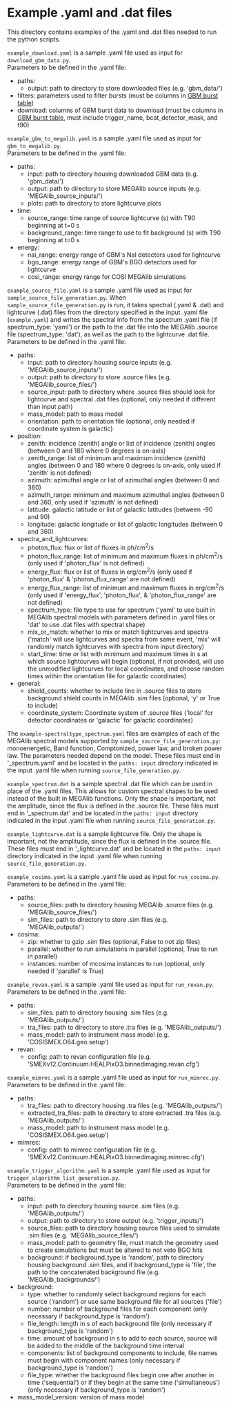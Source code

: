 # Example .yaml and .dat files

This directory contains examples of the .yaml and .dat files needed to run the python scripts.

`example_download.yaml` is a sample .yaml file used as input for `download_gbm_data.py`.    
Parameters to be defined in the .yaml file:    
- paths:      
    - output: path to directory to store downloaded files (e.g. 'gbm_data/')       
- filters: parameters used to filter bursts (must be columns in [GBM burst table](https://heasarc.gsfc.nasa.gov/db-perl/W3Browse/w3table.pl?tablehead=name%3Dfermigbrst&Action=More+Options))      
- download: columns of GBM burst data to download (must be columns in [GBM burst table](https://heasarc.gsfc.nasa.gov/db-perl/W3Browse/w3table.pl?tablehead=name%3Dfermigbrst&Action=More+Options), must include trigger_name, bcat_detector_mask, and t90)     

`example_gbm_to_megalib.yaml` is a sample .yaml file used as input for `gbm_to_megalib.py`.      
Parameters to be defined in the .yaml file:      
- paths:    
    - input: path to directory housing downloaded GBM data (e.g. 'gbm_data/')      
    - output: path to directory to store MEGAlib source inputs (e.g. 'MEGAlib_source_inputs/')       
    - plots: path to directory to store lightcurve plots      
- time:     
    - source_range: time range of source lightcurve (s) with T90 beginning at t=0 s     
    - background_range: time range to use to fit background (s) with T90 beginning at t=0 s         
- energy:     
    - nai_range: energy range of GBM's NaI detectors used for lightcurve     
    - bgo_range: energy range of GBM's BGO detectors used for lightcurve     
    - cosi_range: energy range for COSI MEGAlib simulations      

`example_source_file.yaml` is a sample .yaml file used as input for `sample_source_file_generation.py`. When `sample_source_file_generation.py` is run, it takes spectral (.yaml & .dat) and lightcurve (.dat) files from the directory specified in the input .yaml file (`example.yaml`) and writes the spectral info from the spectrum .yaml file (if spectrum_type: 'yaml') or the path to the .dat file into the MEGAlib .source file (spectrum_type: 'dat'), as well as the path to the lightcurve .dat file.      
Parameters to be defined in the .yaml file:  
- paths:     
    - input: path to directory housing source inputs (e.g. 'MEGAlib_source_inputs/')   
    - output: path to directory to store .source files (e.g. 'MEGAlib_source_files/')  
    - source_input: path to directory where .source files should look for lightcurve and spectral .dat files (optional, only needed if different than input path)      
    - mass_model: path to mass model  
    - orientation: path to orientation file (optional, only needed if coordinate system is galactic)
- position:        
    - zenith: incidence (zenith) angle or list of incidence (zenith) angles (between 0 and 180 where 0 degrees is on-axis)    
    - zenith_range: list of minimum and maximum incidence (zenith) angles (between 0 and 180 where 0 degrees is on-axis, only used if 'zenith' is not defined)     
    - azimuth: azimuthal angle or list of azimuthal angles (between 0 and 360)    
    - azimuth_range: minimum and maximum azimuthal angles (between 0 and 360, only used if 'azimuth' is not defined)     
    - latitude: galactic latitude or list of galactic latitudes (between -90 and 90)       
    - longitude: galactic longitude or list of galactic longitudes (between 0 and 360)             
- spectra_and_lightcurves:       
    - photon_flux: flux or list of fluxes in ph/cm<sup>2</sup>/s   
    - photon_flux_range: list of minimum and maximum fluxes in ph/cm<sup>2</sup>/s (only used if 'photon_flux' is not defined)    
    - energy_flux: flux or list of fluxes in erg/cm<sup>2</sup>/s (only used if 'photon_flux' & 'photon_flux_range' are not defined)      
    - energy_flux_range: list of minimum and maximum fluxes in erg/cm<sup>2</sup>/s (only used if 'energy_flux', 'photon_flux', & 'photon_flux_range' are not defined)     
    - spectrum_type: file type to use for spectrum ('yaml' to use built in MEGAlib spectral models with parameters defined in .yaml files or 'dat' to use .dat files with spectral shape)  
    - mix_or_match: whether to mix or match lightcurves and spectra ('match' will use lightcurves and spectra from same event, 'mix' will randomly match lightcurves with spectra from input directory)       
    - start_time: time or list with minimum and maximum times in s at which source lightcurves will begin (optional, if not provided, will use the unmodified lightcurves for local coordinates, and choose random times within the orientation file for galactic coordinates)         
- general:       
    - shield_counts: whether to include line in .source files to store background shield counts in MEGAlib .sim files (optional, 'y' or True to include)   
    - coordinate_system: Coordinate system of .source files ('local' for detector coordinates or 'galactic' for galactic coordinates)   

The `example-spectraltype_spectrum.yaml` files are examples of each of the MEGAlib spectral models supported by `sample_source_file_generation.py`: monoenergetic, Band function, Comptonized, power law, and broken power law. The parameters needed depend on the model. These files must end in '_spectrum.yaml' and be located in the `paths: input` directory indicated in the input .yaml file when running `source_file_generation.py`.      

`example_spectrum.dat` is a sample spectral .dat file which can be used in place of the .yaml files. This allows for custom spectral shapes to be used instead of the built in MEGAlib functions. Only the shape is important, not the amplitude, since the flux is defined in the .source file. These files must end in '_spectrum.dat' and be located in the `paths: input` directory indicated in the input .yaml file when running `source_file_generation.py`.      

`example_lightcurve.dat` is a sample lightcurve file. Only the shape is important, not the amplitude, since the flux is defined in the .source file. These files must end in '_lightcurve.dat' and be located in the `paths: input` directory indicated in the input .yaml file when running `source_file_generation.py`.    

`example_cosima.yaml` is a sample .yaml file used as input for `run_cosima.py`.     
Parameters to be defined in the .yaml file:   
- paths:         
    - source_files: path to directory housing MEGAlib .source files (e.g. 'MEGAlib_source_files/')      
    - sim_files: path to directory to store .sim files (e.g. 'MEGAlib_outputs/')     
- cosima:          
    - zip: whether to gzip .sim files (optional, False to not zip files)
    - parallel: whether to run simulations in parallel (optional, True to run in parallel)
    - instances: number of mcosima instances to run (optional, only needed if 'parallel' is True)

`example_revan.yaml` is a sample .yaml file used as input for `run_revan.py`.     
Parameters to be defined in the .yaml file:   
- paths:         
    - sim_files: path to directory housing .sim files (e.g. 'MEGAlib_outputs/')      
    - tra_files: path to directory to store .tra files (e.g. 'MEGAlib_outputs/')    
    - mass_model: path to instrument mass model (e.g. 'COSISMEX.O64.geo.setup')      
- revan:          
    - config: path to revan configuration file (e.g. 'SMEXv12.Continuum.HEALPixO3.binnedimaging.revan.cfg')      

`example_mimrec.yaml` is a sample .yaml file used as input for `run_mimrec.py`.     
Parameters to be defined in the .yaml file:   
- paths:         
    - tra_files: path to directory housing .tra files (e.g. 'MEGAlib_outputs/')      
    - extracted_tra_files: path to directory to store extracted .tra files (e.g. 'MEGAlib_outputs/')    
    - mass_model: path to instrument mass model (e.g. 'COSISMEX.O64.geo.setup')      
- mimrec:          
    - config: path to mimrec configuration file (e.g. 'SMEXv12.Continuum.HEALPixO3.binnedimaging.mimrec.cfg')     

`example_trigger_algorithm.yaml` is a sample .yaml file used as input for `trigger_algorithm_list_generation.py`.    
Parameters to be defined in the .yaml file:    
- paths:       
    - input: path to directory housing source .sim files (e.g. 'MEGAlib_outputs/')  
    - output: path to directory to store output (e.g. 'trigger_inputs/')    
    - source_files: path to directory housing source files used to simulate .sim files (e.g. 'MEGAlib_source_files/')
    - mass_model: path to geometry file, must match the geometry used to create simulations but must be altered to not veto BGO hits
    - background: if background_type is 'random', path to directory housing background .sim files, and if background_type is 'file', the path to the concatenated background file (e.g. 'MEGAlib_backgrounds/')        
- background:       
    - type: whether to randomly select background regions for each source ('random') or use same background file for all sources ('file')  
    - number: number of background files for each component (only necessary if background_type is 'random')    
    - file_length: length in s of each background file (only necessary if background_type is 'random')    
    - time: amount of background in s to add to each source, source will be added to the middle of the background time interval    
    - components: list of background components to include, file names must begin with component names (only necessary if background_type is 'random')    
    - file_type: whether the background files begin one after another in time ('sequential') or if they begin at the same time ('simultaneous') (only necessary if background_type is 'random')    
- mass_model_version: version of mass model   
